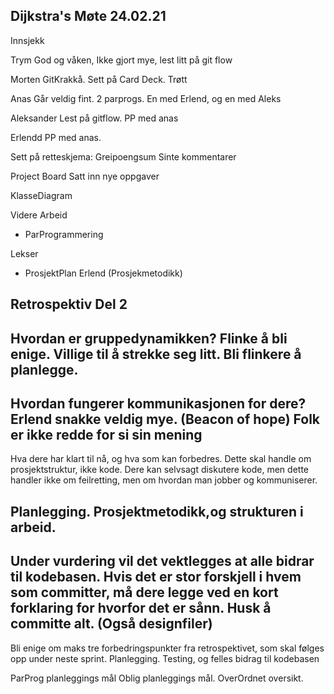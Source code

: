 ## Dijkstra's Møte 24.02.21

Innsjekk

Trym God og våken, Ikke gjort mye, lest litt på git flow

Morten
GitKrakkå. Sett på Card Deck. Trøtt

Anas
Går veldig fint. 2 parprogs. En med Erlend, og en med Aleks

Aleksander
Lest på gitflow. PP med anas

Erlendd
PP med anas.

Sett på retteskjema:
Greipoengsum
Sinte kommentarer


Project Board
Satt inn nye oppgaver


KlasseDiagram

Videre Arbeid
- ParProgrammering

Lekser
- ProsjektPlan
  Erlend (Prosjekmetodikk)






Retrospektiv Del 2
-------------
Hvordan er gruppedynamikken?
Flinke å bli enige. Villige til å strekke seg litt.
Bli flinkere å planlegge.
-------------
Hvordan fungerer kommunikasjonen for dere?
Erlend snakke veldig mye. (Beacon of hope)
Folk er ikke redde for si sin mening
--------------
Hva dere har klart til nå, og hva som kan forbedres. Dette skal handle om prosjektstruktur, ikke kode. Dere kan selvsagt diskutere kode, men dette handler ikke om feilretting, men om hvordan man jobber og kommuniserer.

Planlegging. Prosjektmetodikk,og strukturen i arbeid.
--------------
Under vurdering vil det vektlegges at alle bidrar til kodebasen. Hvis det er stor forskjell i hvem som committer, må dere legge ved en kort forklaring for hvorfor det er sånn. Husk å committe alt. (Også designfiler)
--------------
Bli enige om maks tre forbedringspunkter fra retrospektivet, som skal følges opp under neste sprint.
Planlegging. Testing, og felles bidrag til kodebasen


ParProg planleggings mål
Oblig planleggings mål.
OverOrdnet oversikt. 
